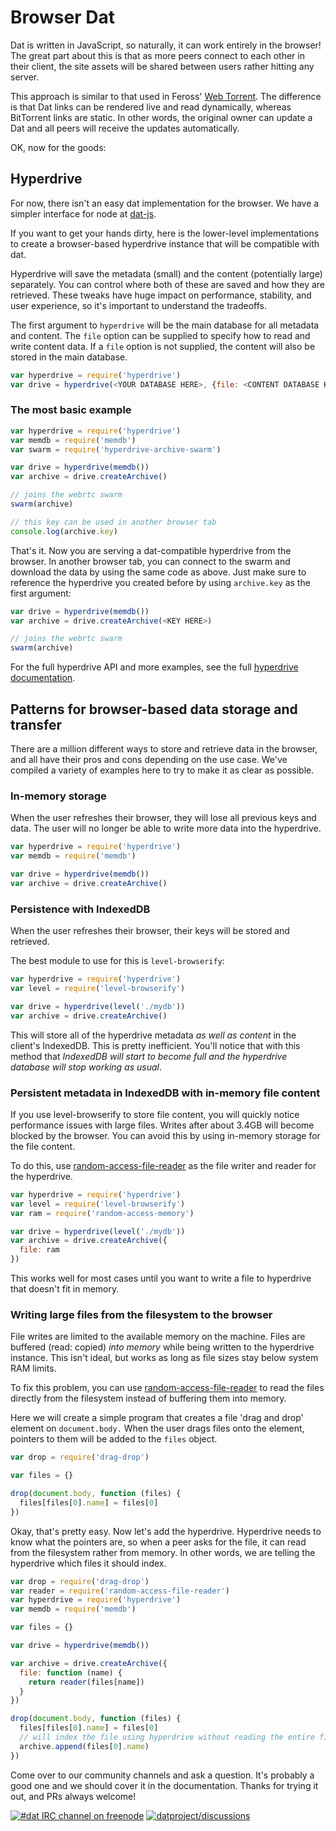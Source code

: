 # Browser Dat

Dat is written in JavaScript, so naturally, it can work entirely in the browser! The great part about this is that as more peers connect to each other in their client, the site assets will be shared between users rather hitting any server.

This approach is similar to that used in Feross' [Web Torrent](http://webtorrent.io). The difference is that Dat links can be rendered live and read dynamically, whereas BitTorrent links are static. In other words, the original owner can update a Dat and all peers will receive the updates automatically.

OK, now for the goods:

## Hyperdrive

For now, there isn't an easy dat implementation for the browser. We have a simpler interface for node at [dat-js](http://github.com/joehand/dat-js).  

If you want to get your hands dirty, here is the lower-level implementations to create a browser-based hyperdrive instance that will be compatible with dat.

Hyperdrive will save the metadata (small) and the content (potentially large) separately. You can control where both of these are saved and how they are retrieved. These tweaks have huge impact on performance, stability, and user experience, so it's important to understand the tradeoffs.

The first argument to `hyperdrive` will be the main database for all metadata and content. The `file` option can be supplied to specify how to read and write content data. If a `file` option is not supplied, the content will also be stored in the main database.

```js
var hyperdrive = require('hyperdrive')
var drive = hyperdrive(<YOUR DATABASE HERE>, {file: <CONTENT DATABASE HERE>})
```

### The most basic example

```js
var hyperdrive = require('hyperdrive')
var memdb = require('memdb')
var swarm = require('hyperdrive-archive-swarm')

var drive = hyperdrive(memdb())
var archive = drive.createArchive()

// joins the webrtc swarm
swarm(archive)

// this key can be used in another browser tab
console.log(archive.key)
```

That's it. Now you are serving a dat-compatible hyperdrive from the browser. In another browser tab, you can connect to the swarm and download the data by using the same code as above. Just make sure to reference the hyperdrive you created before by using `archive.key` as the first argument:

```js
var drive = hyperdrive(memdb())
var archive = drive.createArchive(<KEY HERE>)

// joins the webrtc swarm
swarm(archive)
```

For the full hyperdrive API and more examples, see the full [hyperdrive documentation](/hyperdrive).

## Patterns for browser-based data storage and transfer

There are a million different ways to store and retrieve data in the browser, and all have their pros and cons depending on the use case. We've compiled a variety of examples here to try to make it as clear as possible.

### In-memory storage

When the user refreshes their browser, they will lose all previous keys and data. The user will no longer be able to write more data into the hyperdrive.

```js
var hyperdrive = require('hyperdrive')
var memdb = require('memdb')

var drive = hyperdrive(memdb())
var archive = drive.createArchive()
```

### Persistence with IndexedDB

When the user refreshes their browser, their keys will be stored and retrieved.

The best module to use for this is `level-browserify`:

```js
var hyperdrive = require('hyperdrive')
var level = require('level-browserify')

var drive = hyperdrive(level('./mydb'))
var archive = drive.createArchive()
```

This will store all of the hyperdrive metadata *as well as content* in the client's IndexedDB. This is pretty inefficient. You'll notice that with this method that *IndexedDB will start to become full and the hyperdrive database will stop working as usual*.

### Persistent metadata in IndexedDB with in-memory file content

If you use level-browserify to store file content, you will quickly notice performance issues with large files. Writes after about 3.4GB will become blocked by the browser. You can avoid this by using in-memory storage for the file content.

To do this, use [random-access-file-reader](https://github.com/mafintosh/random-access-file-reader) as the file writer and reader for the hyperdrive.

```js
var hyperdrive = require('hyperdrive')
var level = require('level-browserify')
var ram = require('random-access-memory')

var drive = hyperdrive(level('./mydb'))
var archive = drive.createArchive({
  file: ram
})
```

This works well for most cases until you want to write a file to hyperdrive that doesn't fit in memory.

### Writing large files from the filesystem to the browser

File writes are limited to the available memory on the machine. Files are buffered (read: copied) *into memory* while being written to the hyperdrive instance. This isn't ideal, but works as long as file sizes stay below system RAM limits.

To fix this problem, you can use [random-access-file-reader](https://github.com/mafintosh/random-access-file-reader) to read the files directly from the filesystem instead of buffering them into memory.

Here we will create a simple program that creates a file 'drag and drop' element on `document.body.` When the user drags files onto the element, pointers to them will be added to the `files` object.


```js
var drop = require('drag-drop')

var files = {}

drop(document.body, function (files) {
  files[files[0].name] = files[0]
})
```

Okay, that's pretty easy. Now let's add the hyperdrive. Hyperdrive needs to know what the pointers are, so when a peer asks for the file, it can read from the filesystem rather from memory. In other words, we are telling the hyperdrive which files it should index.

```js
var drop = require('drag-drop')
var reader = require('random-access-file-reader')
var hyperdrive = require('hyperdrive')
var memdb = require('memdb')

var files = {}

var drive = hyperdrive(memdb())

var archive = drive.createArchive({
  file: function (name) {
    return reader(files[name])
  }
})

drop(document.body, function (files) {
  files[files[0].name] = files[0]
  // will index the file using hyperdrive without reading the entire file into ram
  archive.append(files[0].name)
})
```

Come over to our community channels and ask a question. It's probably a good one and we should cover it in the documentation. Thanks for trying it out, and PRs always welcome!

[![#dat IRC channel on freenode](https://img.shields.io/badge/irc%20channel-%23dat%20on%20freenode-blue.svg)](http://webchat.freenode.net/?channels=dat)
[![datproject/discussions](https://badges.gitter.im/Join%20Chat.svg)](https://gitter.im/datproject/discussions?utm_source=badge&utm_medium=badge&utm_campaign=pr-badge&utm_content=badge)
